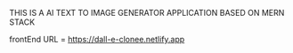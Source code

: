 THIS IS A AI TEXT TO IMAGE GENERATOR APPLICATION BASED ON MERN STACK

frontEnd URL = https://dall-e-clonee.netlify.app